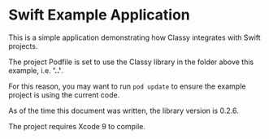 # Swift Example Application

This is a simple application demonstrating how Classy integrates with Swift projects.

The project Podfile is set to use the Classy library in the folder above this example, i.e. **'..'**.

For this reason, you may want to run ```pod update``` to ensure the example project is using the current code.

As of the time this document was written, the library version is 0.2.6.

The project requires Xcode 9 to compile.